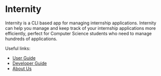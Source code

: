 # Internity

Internity is a CLI based app for managing internship applications. Internity can help you manage and keep track of your internship applications more efficiently, perfect for Computer Science students who need to manage hundreds of applications.

Useful links:
* [User Guide](UserGuide.md)
* [Developer Guide](DeveloperGuide.md)
* [About Us](AboutUs.md)
